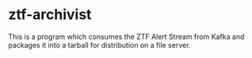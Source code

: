 # ztf-archivist #

This is a program which consumes the ZTF Alert Stream from Kafka and packages it
into a tarball for distribution on a file server.
